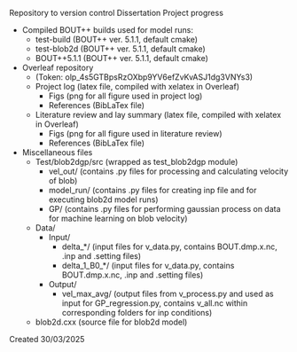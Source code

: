 Repository to version control Dissertation Project progress
- Compiled BOUT++ builds used for model runs:
  - test-build (BOUT++ ver. 5.1.1, default cmake)
  - test-blob2d (BOUT++ ver. 5.1.1, default cmake)
  - BOUT++5.1.1 (BOUT++ ver. 5.1.1, default cmake)
- Overleaf repository
  - (Token: olp_4s5GTBpsRzOXbp9YV6efZvKvASJ1dg3VNYs3)
  - Project log (latex file, compiled with xelatex in Overleaf)
    - Figs (png for all figure used in project log)
    - References (BibLaTex file)
  - Literature review and lay summary (latex file, compiled with xelatex in Overleaf)
    - Figs (png for all figure used in literature review)
    - References (BibLaTex file)
- Miscellaneous files
  - Test/blob2dgp/src (wrapped as test_blob2dgp module)
    - vel_out/ (contains .py files for processing and calculating velocity of blob)
    - model_run/ (contains .py files for creating inp file and for executing blob2d model runs)
    - GP/ (contains .py files for performing gaussian process on data for machine learning on blob velocity)
  - Data/
    - Input/
      - delta_*/ (input files for v_data.py, contains BOUT.dmp.x.nc, .inp and .setting files)
      - delta_1_B0_*/ (input files for v_data.py, contains BOUT.dmp.x.nc, .inp and .setting files)
    - Output/
      - vel_max_avg/ (output files from v_process.py and used as input for GP_regression.py, contains v_all.nc within corresponding folders for inp conditions) 
  - blob2d.cxx (source file for blob2d model)

Created 30/03/2025
